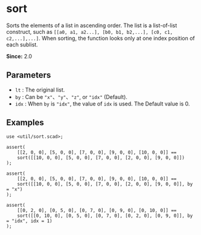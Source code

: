 # sort

Sorts the elements of a list in ascending order. The list is a list-of-list construct, such as `[[a0, a1, a2...], [b0, b1, b2,...], [c0, c1, c2,...],...]`. When sorting, the function looks only at one index position of each sublist. 

**Since:** 2.0

## Parameters

- `lt` : The original list.
- `by` : Can be `"x"`、`"y"`、`"z"`, or `"idx"` (Default).
- `idx` : When `by` is `"idx"`, the value of `idx` is used. The Default value is 0.

## Examples

    use <util/sort.scad>;

    assert(
        [[2, 0, 0], [5, 0, 0], [7, 0, 0], [9, 0, 0], [10, 0, 0]] == 
        sort([[10, 0, 0], [5, 0, 0], [7, 0, 0], [2, 0, 0], [9, 0, 0]])
    );

    assert(
        [[2, 0, 0], [5, 0, 0], [7, 0, 0], [9, 0, 0], [10, 0, 0]] == 
        sort([[10, 0, 0], [5, 0, 0], [7, 0, 0], [2, 0, 0], [9, 0, 0]], by = "x")
    );

    assert(
        [[0, 2, 0], [0, 5, 0], [0, 7, 0], [0, 9, 0], [0, 10, 0]] == 
        sort([[0, 10, 0], [0, 5, 0], [0, 7, 0], [0, 2, 0], [0, 9, 0]], by = "idx", idx = 1)
    );


